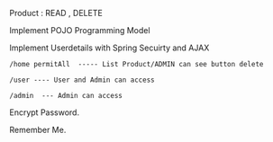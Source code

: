 Product : READ , DELETE

Implement POJO Programming Model

Implement Userdetails with Spring Secuirty and AJAX 

	/home permitAll  ----- List Product/ADMIN can see button delete

	/user ---- User and Admin can access

	/admin  --- Admin can access

Encrypt Password.

Remember Me.
